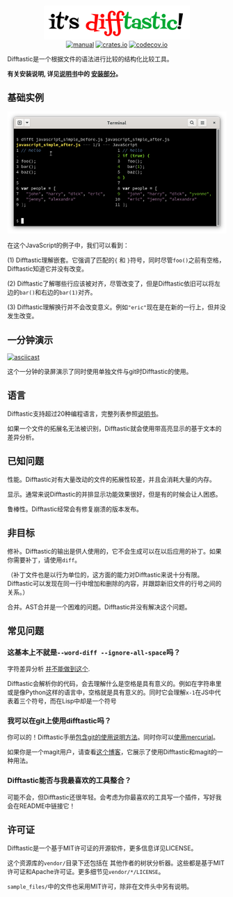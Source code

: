 <p align="center">
  <a href="#readme"><img src="/img/logo.png" alt="it's difftastic!"/></a>
  <br>
  <a href="http://difftastic.wilfred.me.uk/"><img src="https://img.shields.io/badge/manual-mdBook-brightgreen?style=flat-square" alt="manual"></a>
  <a href="https://crates.io/crates/difftastic"><img src="https://img.shields.io/crates/v/difftastic.svg?style=flat-square" alt="crates.io"></a>
  <a href="https://codecov.io/gh/Wilfred/difftastic"><img src="https://img.shields.io/codecov/c/github/Wilfred/difftastic?style=flat-square&token=dZzAZtQT2S" alt="codecov.io"></a>
</p>

Difftastic是一个根据文件的语法进行比较的结构化比较工具。

**有关安装说明, 详见[说明书](http://difftastic.wilfred.me.uk/)中的
[安装部分](https://difftastic.wilfred.me.uk/installation.html)。**

## 基础实例

![Screenshot of difftastic and JS](/img/js.png)

在这个JavaScript的例子中，我们可以看到：

(1) Difftastic理解嵌套。它强调了匹配的`{` 和
`}`符号，同时尽管`foo()`之前有空格，Difftastic知道它并没有改变。

(2) Difftastic了解哪些行应该被对齐，尽管改变了，但是Difftastic依旧可以将左边的`bar()`和右边的`bar(1)`对齐。

(3) Difftastic理解换行并不会改变意义。例如`"eric"`现在是在新的一行上，但并没发生改变。

## 一分钟演示

[![asciicast](https://asciinema.org/a/480875.svg)](https://asciinema.org/a/480875)

这个一分钟的录屏演示了同时使用单独文件与git时Difftastic的使用。

## 语言

Difftastic支持超过20种编程语言，完整列表参照[说明书](https://difftastic.wilfred.me.uk/)。

如果一个文件的拓展名无法被识别，Difftastic就会使用带高亮显示的基于文本的差异分析。

## 已知问题

性能。Difftastic对有大量改动的文件的拓展性较差，并且会消耗大量的内存。

显示。通常来说Difftastic的并排显示功能效果很好，但是有的时候会让人困惑。

鲁棒性。Difftastic经常会有修复崩溃的版本发布。

## 非目标

修补。Difftastic的输出是供人使用的，它不会生成可以在以后应用的补丁。如果你需要补丁，请使用`diff`。

（补丁文件也是以行为单位的，这方面的能力对Difftastic来说十分有限。Difftastic可以发现在同一行中增加和删除的内容，并跟踪新旧文件的行号之间的关系。）

合并。AST合并是一个困难的问题。Difftastic并没有解决这个问题。

## 常见问题

### 这基本上不就是`--word-diff --ignore-all-space`吗？

字符差异分析 [并不能做到这个](https://twitter.com/_wilfredh/status/1510139929971421191/photo/1).

Difftastic会解析你的代码，会去理解什么是空格是具有意义的。例如在字符串里或是像Python这样的语言中，空格就是具有意义的。同时它会理解`x-1`在JS中代表着三个符号，而在Lisp中却是一个符号

### 我可以在git上使用difftastic吗？

你可以的！Difftastic手册[包含git的使用说明方法](https://difftastic.wilfred.me.uk/git.html)。同时你可以[使用mercurial](https://difftastic.wilfred.me.uk/mercurial.html)。

如果你是一个magit用户，请查看[这个博客](https://tsdh.org/posts/2022-08-01-difftastic-diffing-with-magit.html)，它展示了使用Difftastic和magit的一种用法。

### Difftastic能否与我最喜欢的工具整合？

可能不会，但Difftastic还很年轻。会考虑为你最喜欢的工具写一个插件，写好我会在README中链接它！

## 许可证

Difftastic是一个基于MIT许可证的开源软件，更多信息详见LICENSE。

这个资源库的`vendor/`目录下还包括在
其他作者的树状分析器。这些都是基于MIT许可证和Apache许可证。更多细节见`vendor/*/LICENSE`。

`sample_files/`中的文件也采用MIT许可，除非在文件头中另有说明。
